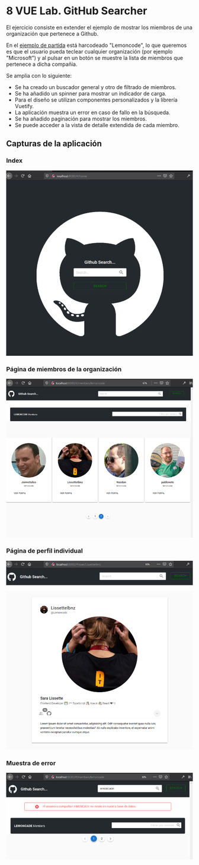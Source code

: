 # 8 VUE Lab. GitHub Searcher

El ejercicio consiste en extender el ejemplo de mostrar los miembros de una organización que pertenece a Github.

En el [ejemplo de partida](https://github.com/Lemoncode/vuejs-excercise) está harcodeado "Lemoncode", lo que queremos es que el usuario pueda teclear cualquier organización (por ejemplo "Microsoft") y al pulsar en un botón se muestre la lista de miembros que pertenece a dicha compañia.

Se amplia con lo siguiente:

- Se ha creado un buscador general y otro de filtrado de miembros.
- Se ha añadido un spinner para mostrar un indicador de carga.
- Para el diseño se utilizan componentes personalizados y la librería Vuetify.
- La aplicación muestra un error en caso de fallo en la búsqueda.
- Se ha añadido paginación para mostrar los miembros.
- Se puede acceder a la vista de detalle extendida de cada miembro.

## Capturas de la aplicación

### Index

![index](./public/index.png)

### Página de miembros de la organización

![members-page](./public/miembros.png)

### Página de perfil individual

![perfil](./public/perfil.png)

### Muestra de error

![perfil](./public/error.png)
